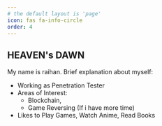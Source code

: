 ```yaml
---
# the default layout is 'page'
icon: fas fa-info-circle
order: 4
---
```


## HEAVEN's DAWN
My name is raihan. Brief explanation about myself:
* Working as Penetration Tester
* Areas of Interest:
  - Blockchain,
  - Game Reversing (If i have more time)
* Likes to Play Games, Watch Anime, Read Books
